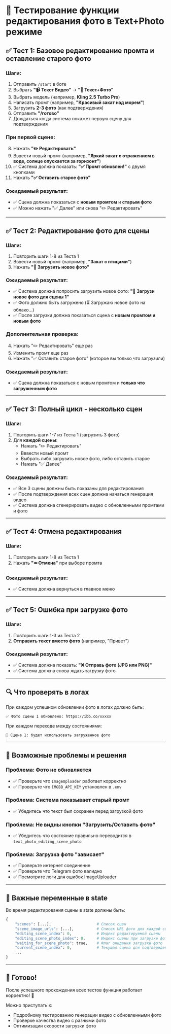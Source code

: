 # 🧪 Тестирование функции редактирования фото в Text+Photo режиме

## ✅ Тест 1: Базовое редактирование промта и оставление старого фото

### Шаги:

1. Отправить `/start` в боте
2. Выбрать **"📹 Текст Видео"** → **"📸 Текст+Фото"**
3. Выбрать модель (например, **Kling 2.5 Turbo Pro**)
4. Написать промт (например, **"Красивый закат над морем"**)
5. Загрузить **2-3 фото** (как подтверждения)
6. Отправить **"/готово"**
7. Дождаться когда система покажет первую сцену для подтверждения

### При первой сцене:

8. Нажать **"✏️ Редактировать"**
9. Вввести новый промт (например, **"Яркий закат с отражением в воде, солнце опускается за горизонт"**)
10. ✅ Система должна показать: **"✅ Промт обновлен!"** с двумя кнопками
11. Нажать **"✅ Оставить старое фото"**

### Ожидаемый результат:

- ✅ Сцена должна показаться с **новым промтом** и **старым фото**
- ✅ Можно нажать "✅ Далее" или снова "✏️ Редактировать"

---

## ✅ Тест 2: Редактирование фото для сцены

### Шаги:

1. Повторить шаги 1-8 из Теста 1
2. Вввести новый промт (например, **"Закат с птицами"**)
3. Нажать **"📸 Загрузить новое фото"**

### Ожидаемый результат:

- ✅ Система должна попросить загрузить новое фото: **"📸 Загрузи новое фото для сцены 1"**
- ✅ Фото должно быть загружено (⏳ Загружаю новое фото на облако...)
- ✅ После загрузки должна показаться сцена с **новым промтом и новым фото**

### Дополнительная проверка:

4. Нажать "✏️ Редактировать" еще раз
5. Изменить промт еще раз
6. Нажать "✅ Оставить старое фото" (которое вы только что загрузили)

### Ожидаемый результат:

- ✅ Сцена должна показаться с новым промтом и **только что загруженным фото**

---

## ✅ Тест 3: Полный цикл - несколько сцен

### Шаги:

1. Повторить шаги 1-7 из Теста 1 (загрузить 3 фото)
2. Для **каждой сцены**:
   - Нажать "✏️ Редактировать"
   - Вввести новый промт
   - Выбрать либо загрузить новое фото, либо оставить старое
   - Нажать "✅ Далее"

### Ожидаемый результат:

- ✅ Все 3 сцены должны быть показаны для редактирования
- ✅ После подтверждения всех сцен должна начаться генерация видео
- ✅ Система должна сгенерировать видео с обновленными промтами и фото

---

## ✅ Тест 4: Отмена редактирования

### Шаги:

1. Повторить шаги 1-8 из Теста 1
2. Нажать **"⬅️ Отмена"** при выборе промта

### Ожидаемый результат:

- ✅ Система должна вернуться в главное меню

---

## ✅ Тест 5: Ошибка при загрузке фото

### Шаги:

1. Повторить шаги 1-3 из Теста 2
2. **Отправить текст вместо фото** (например, "Привет")

### Ожидаемый результат:

- ✅ Система должна показать: **"❌ Отправь фото (JPG или PNG)"**
- ✅ Система должна снова ждать загрузку фото

---

## 🔍 Что проверять в логах

При каждом успешном обновлении фото в логах должно быть:

```
✅ Фото сцены 1 обновлено: https://ibb.co/xxxxx
```

При каждом переходе между состояниями:

```
📸 Сцена 1: будет использовать загруженное фото
```

---

## 🐛 Возможные проблемы и решения

### Проблема: Фото не обновляется

- ✅ Проверьте что `ImageUploader` работает корректно
- ✅ Проверьте что `IMGBB_API_KEY` установлен в `.env`

### Проблема: Система показывает старый промт

- ✅ Убедитесь что текст был сохранен перед загрузкой фото

### Проблема: Не видны кнопки "Загрузить/Оставить фото"

- ✅ Убедитесь что состояние правильно переводится в `text_photo_editing_scene_photo`

### Проблема: Загрузка фото "зависает"

- ✅ Проверьте интернет соединение
- ✅ Проверьте что Telegram фото валидно
- ✅ Посмотрите логи для ошибок ImageUploader

---

## 📝 Важные переменные в state

Во время редактирования сцены в state должны быть:

```python
{
    "scenes": [...],                    # Список сцен
    "scene_image_urls": [...],          # Список URL фото для каждой сцены
    "editing_scene_index": 0,           # Индекс редактируемой сцены
    "editing_scene_photo_index": 0,     # Индекс сцены при загрузке фото
    "waiting_for_scene_photo": true,    # Флаг ожидания загрузки фото
    "current_scene_index": 0,           # Текущая сцена для подтверждения
    ...
}
```

---

## 🎯 Готово!

После успешного прохождения всех тестов функция работает корректно! 🎉

Можно приступать к:

- Подробному тестированию генерации видео с обновленными фото
- Проверке качества видео с разными фото
- Оптимизации скорости загрузки фото
